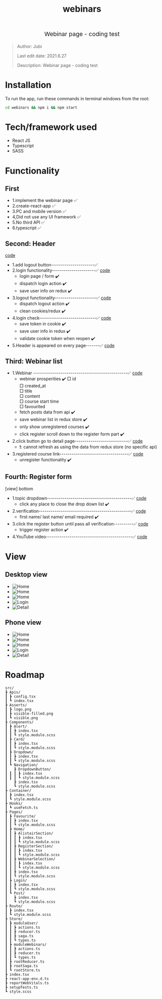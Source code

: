 <h1 align="center">
  webinars
  <br>
  <br>
</h1>
<p align="center" style="font-size: 1.2rem;">Webinar page - coding test </p>

> Author: Jubi
> 
> Last edit date: 2021.6.27
>
> Description: Webinar page - coding test
>


# Installation
To run the app, run these commands in terminal windows from the root:

```bash
cd webinars && npm i && npm start
```

# Tech/framework used
* React JS
* Typescript
* SASS

# Functionality
## First 
* 1.implement the webinar page         ✅ 
* 2.create-react-app                   ✅ 
* 3.PC and mobile version              ✅ 
* 4,Did not use any UI framework       ✅ 
* 5.No third API                       ✅ 
* 6.typescript                         ✅ 
  
## Second: Header
[code](https://github.com/jubi33717f/webinars/blob/master/src/Components/Navigation/index.tsx)
* 1.add logout button----------------------✅
* 2.login functionality----------------------✅ [code](https://github.com/jubi33717f/webinars/blob/master/src/Pages/Login/index.tsx) 
    - login page / form                    ✔️ 
    - dispatch login action                ✔️ 
    - save user info on redux              ✔️ 
* 3.logout functionality---------------------✅ [code](https://github.com/jubi33717f/webinars/blob/master/src/Components/Navigation/index.tsx)
    - dispatch logout action               ✔️ 
    - clean cookies/redux                  ✔️ 
* 4.login check-----------------------------✅ [code](https://github.com/jubi33717f/webinars/blob/master/src/Route/index.tsx)
    - save token in cookie                 ✔️ 
    - save user info in redux              ✔️ 
    - validate cookie token when reopen    ✔️ 
* 5.Header is appeared on every page-------✅ [code](https://github.com/jubi33717f/webinars/blob/master/src/Container/index.tsx)
  
## Third: Webinar list
* 1.Webinar ------------------------------------------------✅ [code](https://github.com/jubi33717f/webinars/blob/master/src/Pages/Home/WebinarSelection/index.tsx)
    - webinar prosperities                                  ✔️
        □ id                                                       
        □ created_at                                                
        □ title                                                    
        □ content                                                 
        □ course start time                                        
        □ favourited                                              
    - fetch posts data from api                              ✔️ 
    - save webinar list in redux store                       ✔️
    - only show unregistered courses                         ✔️
    - click register scroll down to the register form part   ✔️  
* 2.click button go to detail page---------------------------✅ [code](https://github.com/jubi33717f/webinars/blob/master/src/Pages/Post/index.tsx)
    - ❗️: cannot refresh as using the data from redux store (no specific api)
* 3.registered course link-----------------------------------✅ [code](https://github.com/jubi33717f/webinars/blob/master/src/Pages/Favourite/index.tsx)
    -  unregister functionality                              ✔️ 

## Fourth: Register form
[view] bottom
* 1.topic dropdown-------------------------------------------✅ [code](https://github.com/jubi33717f/webinars/blob/master/src/Components/Dropdown/index.tsx)
    -  click any place to close the drop down list           ✔️
* 2.verification-----------------------------------------------✅ [code](https://github.com/jubi33717f/webinars/blob/master/src/Pages/Home/RegisterSection/index.tsx)
    - first name/ last name/ email required                  ✔️
* 3.click the register button until pass all verification----------✅ [code](https://github.com/jubi33717f/webinars/blob/master/src/Pages/Home/RegisterSection/index.tsx)
    - trigger register action                                ✔️
* 4.YouTube video--------------------------------------------✅ [code](https://github.com/jubi33717f/webinars/blob/master/src/Pages/Home/AlistairSection/index.tsx)



# View
## Desktop view
- ![Home](https://imgur.com/m4u5muF.jpg)
- ![Home](https://imgur.com/ZAycF8h.jpg)
- ![Home](https://imgur.com/7eh7Uyy.jpg)
- ![Login](https://imgur.com/g5WLUUy.jpg)
- ![Detail](https://imgur.com/yhI7IOw.jpg)

## Phone view
- ![Home](https://i.ibb.co/vJQnj7Q/phone1.jpg)
- ![Home](https://i.ibb.co/PrvcQ26/phone3.jpg)
- ![Home](https://i.ibb.co/hRbP5hF/phone4.jpg)
- ![Login](https://i.ibb.co/VDGxjqF/phone2.jpg)
- ![Detail](https://i.ibb.co/GxwjTY7/phone5.jpg)

# Roadmap
```
src/
┣ Apis/
┃ ┣ config.tsx
┃ ┗ index.tsx
┣ Asserts/
┃ ┣ logo.png
┃ ┣ visible-filled.png
┃ ┗ visible.png
┣ Components/
┃ ┣ Alert/
┃ ┃ ┣ index.tsx
┃ ┃ ┗ style.module.scss
┃ ┣ Card/
┃ ┃ ┣ index.tsx
┃ ┃ ┗ style.module.scss
┃ ┣ Dropdown/
┃ ┃ ┣ index.tsx
┃ ┃ ┗ style.module.scss
┃ ┗ Navigation/
┃   ┣ DropdownButton/
┃ ┃ ┃ ┣ index.tsx
┃ ┃ ┃ ┗ style.module.scss
┃   ┣ index.tsx
┃   ┗ style.module.scss
┣ Container/
┃ ┣ index.tsx
┃ ┗ style.module.scss
┣ Hooks/
┃ ┗ useFetch.ts
┣ Pages/
┃ ┣ Favourite/
┃ ┃ ┣ index.tsx
┃ ┃ ┗ style.module.scss
┃ ┣ Home/
┃ ┃ ┣ AlistairSection/
┃ ┃ ┃ ┣ index.tsx
┃ ┃ ┃ ┗ style.module.scss
┃ ┃ ┣ RegisterSection/
┃ ┃ ┃ ┣ index.tsx
┃ ┃ ┃ ┗ style.module.scss
┃ ┃ ┣ WebinarSelection/
┃ ┃ ┃ ┣ index.tsx
┃ ┃ ┃ ┗ style.module.scss
┃ ┃ ┣ index.tsx
┃ ┃ ┗ style.module.scss
┃ ┣ Login/
┃ ┃ ┣ index.tsx
┃ ┃ ┗ style.module.scss
┃ ┗ Post/
┃   ┣ index.tsx
┃   ┗ style.module.scss
┣ Route/
┃ ┣ index.tsx
┃ ┗ style.module.scss
┣ Store/
┃ ┣ moduleUser/
┃ ┃ ┣ actions.ts
┃ ┃ ┣ reducer.ts
┃ ┃ ┣ saga.ts
┃ ┃ ┗ types.ts
┃ ┣ moduleWebinars/
┃ ┃ ┣ actions.ts
┃ ┃ ┣ reducer.ts
┃ ┃ ┗ types.ts
┃ ┣ rootReducer.ts
┃ ┣ rootSaga.ts
┃ ┗ rootStore.ts
┣ index.tsx
┣ react-app-env.d.ts
┣ reportWebVitals.ts
┣ setupTests.ts
┗ style.scss
```
